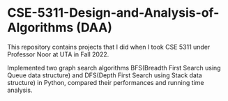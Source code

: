 # CSE-5311-Design-and-Analysis-of-Algorithms (DAA)
This repository contains projects  that I did when I took CSE 5311 under Professor Noor at UTA in Fall 2022. 

Implemented two graph search algorithms BFS(Breadth First Search using Queue data structure) and DFS(Depth First Search using Stack data structure) in Python, compared their performances and running time analysis.
